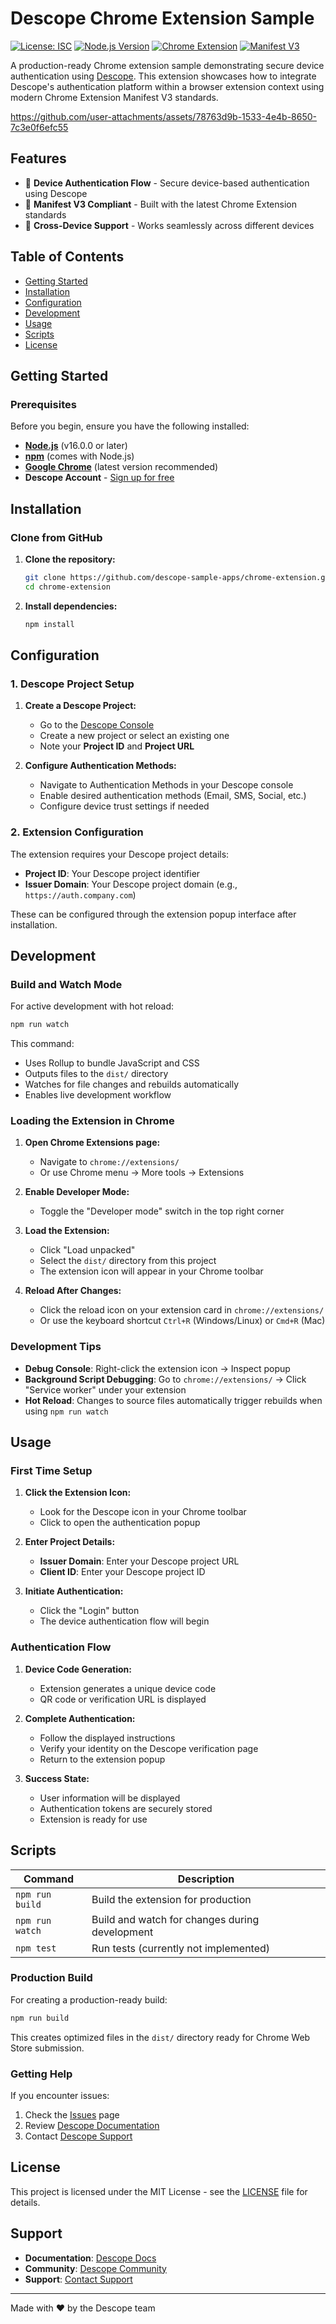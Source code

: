 # Descope Chrome Extension Sample

[![License: ISC](https://img.shields.io/badge/License-ISC-blue.svg)](https://opensource.org/licenses/ISC)
[![Node.js Version](https://img.shields.io/badge/Node.js-16%2B-green.svg)](https://nodejs.org/)
[![Chrome Extension](https://img.shields.io/badge/Chrome-Extension-yellow.svg)](https://developer.chrome.com/docs/extensions/)
[![Manifest V3](https://img.shields.io/badge/Manifest-V3-orange.svg)](https://developer.chrome.com/docs/extensions/mv3/)

A production-ready Chrome extension sample demonstrating secure device authentication using [Descope](https://www.descope.com/). This extension showcases how to integrate Descope's authentication platform within a browser extension context using modern Chrome Extension Manifest V3 standards.

https://github.com/user-attachments/assets/78763d9b-1533-4e4b-8650-7c3e0f6efc55

## Features

- 🔐 **Device Authentication Flow** - Secure device-based authentication using Descope
- 🚀 **Manifest V3 Compliant** - Built with the latest Chrome Extension standards
- 📱 **Cross-Device Support** - Works seamlessly across different devices

## Table of Contents

- [Getting Started](#getting-started)
- [Installation](#installation)
- [Configuration](#configuration)
- [Development](#development)
- [Usage](#usage)
- [Scripts](#scripts)
- [License](#license)

## Getting Started

### Prerequisites

Before you begin, ensure you have the following installed:

- **[Node.js](https://nodejs.org/)** (v16.0.0 or later)
- **[npm](https://www.npmjs.com/)** (comes with Node.js)
- **[Google Chrome](https://www.google.com/chrome/)** (latest version recommended)
- **Descope Account** - [Sign up for free](https://www.descope.com/)

## Installation

### Clone from GitHub

1. **Clone the repository:**
   ```bash
   git clone https://github.com/descope-sample-apps/chrome-extension.git
   cd chrome-extension
   ```

2. **Install dependencies:**
   ```bash
   npm install
   ```

## Configuration

### 1. Descope Project Setup

1. **Create a Descope Project:**
   - Go to the [Descope Console](https://app.descope.com/)
   - Create a new project or select an existing one
   - Note your **Project ID** and **Project URL**

2. **Configure Authentication Methods:**
   - Navigate to Authentication Methods in your Descope console
   - Enable desired authentication methods (Email, SMS, Social, etc.)
   - Configure device trust settings if needed

### 2. Extension Configuration

The extension requires your Descope project details:

- **Project ID**: Your Descope project identifier
- **Issuer Domain**: Your Descope project domain (e.g., `https://auth.company.com`)

These can be configured through the extension popup interface after installation.

## Development

### Build and Watch Mode

For active development with hot reload:

```bash
npm run watch
```

This command:
- Uses Rollup to bundle JavaScript and CSS
- Outputs files to the `dist/` directory
- Watches for file changes and rebuilds automatically
- Enables live development workflow

### Loading the Extension in Chrome

1. **Open Chrome Extensions page:**
   - Navigate to `chrome://extensions/`
   - Or use Chrome menu → More tools → Extensions

2. **Enable Developer Mode:**
   - Toggle the "Developer mode" switch in the top right corner

3. **Load the Extension:**
   - Click "Load unpacked"
   - Select the `dist/` directory from this project
   - The extension icon will appear in your Chrome toolbar

4. **Reload After Changes:**
   - Click the reload icon on your extension card in `chrome://extensions/`
   - Or use the keyboard shortcut `Ctrl+R` (Windows/Linux) or `Cmd+R` (Mac)

### Development Tips

- **Debug Console**: Right-click the extension icon → Inspect popup
- **Background Script Debugging**: Go to `chrome://extensions/` → Click "Service worker" under your extension
- **Hot Reload**: Changes to source files automatically trigger rebuilds when using `npm run watch`

## Usage

### First Time Setup

1. **Click the Extension Icon:**
   - Look for the Descope icon in your Chrome toolbar
   - Click to open the authentication popup

2. **Enter Project Details:**
   - **Issuer Domain**: Enter your Descope project URL
   - **Client ID**: Enter your Descope project ID

3. **Initiate Authentication:**
   - Click the "Login" button
   - The device authentication flow will begin

### Authentication Flow

1. **Device Code Generation:**
   - Extension generates a unique device code
   - QR code or verification URL is displayed

2. **Complete Authentication:**
   - Follow the displayed instructions
   - Verify your identity on the Descope verification page
   - Return to the extension popup

3. **Success State:**
   - User information will be displayed
   - Authentication tokens are securely stored
   - Extension is ready for use


## Scripts

| Command | Description |
|---------|-------------|
| `npm run build` | Build the extension for production |
| `npm run watch` | Build and watch for changes during development |
| `npm test` | Run tests (currently not implemented) |

### Production Build

For creating a production-ready build:

```bash
npm run build
```

This creates optimized files in the `dist/` directory ready for Chrome Web Store submission.

### Getting Help

If you encounter issues:

1. Check the [Issues](https://github.com/descope-sample-apps/chrome-extension/issues) page
2. Review [Descope Documentation](https://docs.descope.com/)
3. Contact [Descope Support](https://www.descope.com/support)

## License

This project is licensed under the MIT License - see the [LICENSE](LICENSE) file for details.

## Support

- **Documentation**: [Descope Docs](https://docs.descope.com/)
- **Community**: [Descope Community](https://community.descope.com/)
- **Support**: [Contact Support](https://www.descope.com/support)

---

Made with ❤️ by the Descope team
